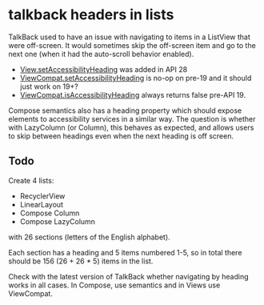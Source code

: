 # talkback headers in lists

TalkBack used to have an issue with navigating to items in a ListView that were off-screen. It would sometimes skip the off-screen item and go to the next one (when it had the auto-scroll behavior enabled).

- [View.setAccessibilityHeading](https://developer.android.com/reference/android/view/View#setAccessibilityHeading(boolean)) was added in API 28
- [ViewCompat.setAccessibilityHeading](https://developer.android.com/reference/androidx/core/view/ViewCompat#setAccessibilityHeading(android.view.View,%20boolean)) is no-op on pre-19 and it should just work on 19+?
- [ViewCompat.isAccessibilityHeading](https://developer.android.com/reference/androidx/core/view/ViewCompat#isAccessibilityHeading(android.view.View)) always returns false pre-API 19.

Compose semantics also has a heading property which should expose elements to accessibility services in a similar way. The question is whether with LazyColumn (or Column), this behaves as expected, and allows users to skip between headings even when the next heading is off screen.

## Todo

Create 4 lists:

- RecyclerView
- LinearLayout
- Compose Column
- Compose LazyColumn

with 26 sections (letters of the English alphabet).

Each section has a heading and 5 items numbered 1-5, so in total there should be 156 (26 + 26 * 5) items in the list.

Check with the latest version of TalkBack whether navigating by heading works in all cases. In Compose, use semantics and in Views use ViewCompat.